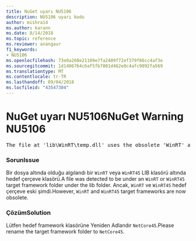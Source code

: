 ```yaml
---
title: NuGet uyarı NU5106
description: NU5106 uyarı kodu
author: mishra14
ms.author: karann
ms.date: 8/14/2018
ms.topic: reference
ms.reviewer: anangaur
f1_keywords:
- NU5106
ms.openlocfilehash: 73e0a260e21109e7fa2409f72ef379f86cc4af3e
ms.sourcegitcommit: 1d1406764c6af5fb7801d462e0c4afc9092fa569
ms.translationtype: MT
ms.contentlocale: tr-TR
ms.lasthandoff: 09/04/2018
ms.locfileid: "43547304"
---
```

# <a name="nuget-warning-nu5106"></a><span data-ttu-id="83027-103">NuGet uyarı NU5106</span><span class="sxs-lookup"><span data-stu-id="83027-103">NuGet Warning NU5106</span></span>
<pre>The file at 'lib\WinRT\temp.dll' uses the obsolete 'WinRT' as the framework folder. Replace 'WinRT' or 'WinRT45' with 'NetCore45'.</pre>

### <a name="issue"></a><span data-ttu-id="83027-104">Sorun</span><span class="sxs-lookup"><span data-stu-id="83027-104">Issue</span></span>

<span data-ttu-id="83027-105">Bir dosya altında olduğu algılandı bir `WinRT` veya `WinRT45` LIB klasörü altında hedef çerçeve klasörü.</span><span class="sxs-lookup"><span data-stu-id="83027-105">A file was detected to be under an `WinRT` or `WinRT45` target framework folder under the lib folder.</span></span> <span data-ttu-id="83027-106">Ancak, `WinRT` ve `WinRT45` hedef çerçeve eski şimdi.</span><span class="sxs-lookup"><span data-stu-id="83027-106">However, `WinRT` and `WinRT45` target frameworks are now obsolete.</span></span>


### <a name="solution"></a><span data-ttu-id="83027-107">Çözüm</span><span class="sxs-lookup"><span data-stu-id="83027-107">Solution</span></span>

<span data-ttu-id="83027-108">Lütfen hedef framework klasörüne Yeniden Adlandır `NetCore45`.</span><span class="sxs-lookup"><span data-stu-id="83027-108">Please rename the target framework folder to `NetCore45`.</span></span>

